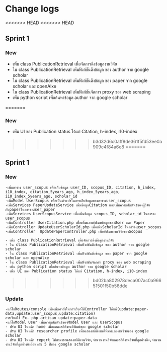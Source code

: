# Change logs

<<<<<<< HEAD
<<<<<<< HEAD
## Sprint 1
### New
 - เพิ่ม class PublicationRetrieval เพื่อจัดการดึงข้อมูลงานวิจัย
 - ใน class PublicationRetrieval เพิ่มฟังก์ชันดึงข้อมูล ของ author จาก google scholar
 - ใน class PublicationRetrieval เพิ่มฟังก์ชันดึงข้อมูล ของ paper จาก google scholar และ openAlxe
 - ใน class PublicationRetrieval เพิ่มฟังก์ชันจัดการ proxy ของ web scraping
 - เพิ่ม python script เพื่อค้นหาข้อมูล author จาก google scholar

=======

### New
- เพิ่ม UI ของ Publication status ได้แก่ Citation, h-index, i10-index
>>>>>>> b3d32d6c0aff8de361f5fd53ee0a909c4f84a6e8
=======
## Sprint 1
### New
    -เพิ่มตาราง user_scopus เพื่อเก็บข้อมูล user_ID, scopus_ID, citation, h_index, i10_index, citation_5years_ago, h_index_5years_ago, i10_index_5years_ago, scholar_id
    -เพิ่มModel UserScopus เพื่อเป็นตัวแปรในการเก็บข้อมูลของตารางuser_scopus
    -เพิ่มServices PaperUpdateService เพิ่มข้อมูลCitation และเพิ่มความสัมพันธ์ของผู้วิจัยกับpaperในตารางuser_paper
    -เพิ่มServices UserScopusService เพื่อเพิ่มข้อมูล scopus_ID, scholar_id ในตาราง user_scopus
    -เพิ่มController UserCitation.php เพื่อเพิ่มแลพอัปเดทข้อมูลของUser และ Paper
    -เพิ่มController UpdateUserScholarId.php เพื่อเพิ่มScholarId ในตารางuser_scopus
    -เพิ่มController  UpdatePaperController.php เพื่ออัปเดทงานวิจัยของScopus
    
    - เพิ่ม class PublicationRetrieval เพื่อจัดการดึงข้อมูลงานวิจัย
    - ใน class PublicationRetrieval เพิ่มฟังก์ชันดึงข้อมูล ของ author จาก google scholar
    - ใน class PublicationRetrieval เพิ่มฟังก์ชันดึงข้อมูล ของ paper จาก google scholar และ openAlxe
    - ใน class PublicationRetrieval เพิ่มฟังก์ชันจัดการ proxy ของ web scraping
    - เพิ่ม python script เพื่อค้นหาข้อมูล author จาก google scholar
    - เพิ่ม UI ของ Publication status ได้แก่ Citation, h-index, i10-index
>>>>>>> bd02ba802978deca007ac0a96651501f50b56dde
### Update
    -แก้ไขRoutes/console เพื่อเพิ่มคำสั่งในการเรียกใช้Controller ได้แก้(update:paper-data,update:user_scopus,update:citation) 
    การเรียกใช้ Ex. php artisan update:paper-data
    -แก้ไขModel User เพิ่มความสัมพันธ์ของModel User และ UserScopus
    - ปรับ UI ในหน้า home เพื่อแสดงสถิติงานตีพิมพ์ของ google scholar 
    - ปรับ UI ในหน้า researcher profile เพื่อแสดงสถิติงานตีพิมพ์และงานวิจัยของ google scholar
    - ปรับ UI ในหน้า report ให้สามารถแสดงสถิติงานวิจัย,จำนวนงานวิจัยและสถิติงานวิจัยที่ถูกอ้างอิง,จำนวนงานวิจัยที่ถูกอ้างอิงย้อนหลัง 5 ปีของ google scholar
